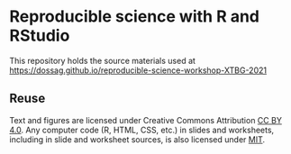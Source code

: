 # Reproducible science with R and RStudio

This repository holds the source materials used at https://dossag.github.io/reproducible-science-workshop-XTBG-2021
 
## Reuse

Text and figures are licensed under Creative Commons Attribution [CC BY 4.0](https://creativecommons.org/licenses/by/4.0/). Any computer code (R, HTML, CSS, etc.) in slides and worksheets, including in slide and worksheet sources, is also licensed under [MIT](https://github.com/dossa/reproducible-science-workshop-XTBG-2021/blob/master/LICENSE.md).
